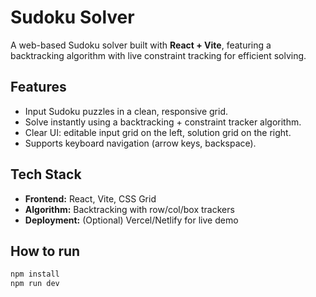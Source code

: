 # Sudoku Solver 

A web-based Sudoku solver built with **React + Vite**, featuring a backtracking algorithm with live constraint tracking for efficient solving.

## Features
- Input Sudoku puzzles in a clean, responsive grid.
- Solve instantly using a backtracking + constraint tracker algorithm.
- Clear UI: editable input grid on the left, solution grid on the right.
- Supports keyboard navigation (arrow keys, backspace).

## Tech Stack
- **Frontend:** React, Vite, CSS Grid
- **Algorithm:** Backtracking with row/col/box trackers
- **Deployment:** (Optional) Vercel/Netlify for live demo

## How to run
```bash
npm install
npm run dev
